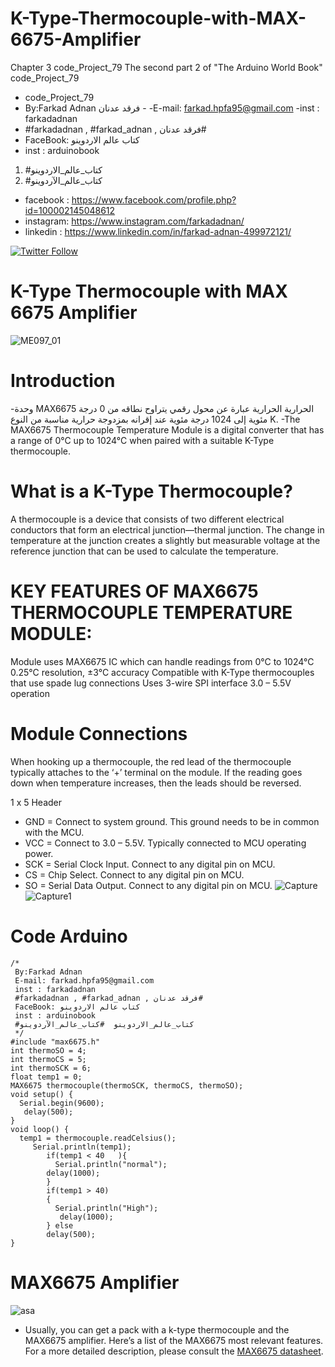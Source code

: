 # K-Type-Thermocouple-with-MAX-6675-Amplifier
Chapter 3 code_Project_79 The second part 2 of "The Arduino World Book" code_Project_79
- code_Project_79
-  By:Farkad Adnan فرقد عدنان - 
 -E-mail: farkad.hpfa95@gmail.com 
-inst : farkadadnan 
- #farkadadnan , #farkad_adnan , فرقد عدنان# 
- FaceBook: كتاب عالم الاردوينو 
- inst : arduinobook
1. #كتاب_عالم_الاردوينو
2. #كتاب_عالم_الآردوينو

* facebook : https://www.facebook.com/profile.php?id=100002145048612
* instagram:  https://www.instagram.com/farkadadnan/
* linkedin : https://www.linkedin.com/in/farkad-adnan-499972121/

 <p>
 <a href='https://mobile.twitter.com/farkadadnan'>
        <img alt="Twitter Follow" src="https://img.shields.io/twitter/follow/farkadadnan?label=%40farkadadnan&style=social" alt='Twitter' align="center"/>
    </a>
</p>

# K-Type Thermocouple with MAX 6675 Amplifier

 ![ME097_01](https://user-images.githubusercontent.com/35774039/161411490-3f77cb6d-66bb-4237-81a2-267abfccd446.png)

# Introduction
-وحدة MAX6675 الحرارية الحرارية عبارة عن محول رقمي يتراوح نطاقه من 0 درجة مئوية إلى 1024 درجة مئوية عند إقرانه بمزدوجة حرارية مناسبة من النوع K.
-The MAX6675 Thermocouple Temperature Module is a digital converter that has a range of 0°C up to 1024°C when paired with a suitable K-Type thermocouple.

# What is a K-Type Thermocouple?
A thermocouple is a device that consists of two different electrical conductors that form an electrical junction—thermal junction. The change in temperature at the junction creates a slightly but measurable voltage at the reference junction that can be used to calculate the temperature.

# KEY FEATURES OF MAX6675 THERMOCOUPLE TEMPERATURE MODULE:
Module uses MAX6675 IC which can handle readings from 0°C to 1024°C
0.25°C resolution, ±3°C accuracy
Compatible with K-Type thermocouples that use spade lug connections
Uses 3-wire SPI interface
3.0 – 5.5V operation

# Module Connections
When hooking up a thermocouple, the red lead of the thermocouple typically attaches to the ‘+’ terminal on the module.  If the reading goes down when temperature increases, then the leads should be reversed.

1 x 5 Header

- GND =  Connect to system ground.  This ground needs to be in common with the MCU.
- VCC =   Connect to 3.0 – 5.5V.  Typically connected to MCU operating power.
- SCK =   Serial Clock Input.  Connect to any digital pin on MCU.
- CS =      Chip Select.  Connect to any digital pin on MCU.
- SO  =     Serial Data Output.  Connect to any digital pin on MCU.
![Capture](https://user-images.githubusercontent.com/35774039/161411598-3a291d32-85aa-47c0-9566-25f5f87d3423.JPG)
![Capture1](https://user-images.githubusercontent.com/35774039/161411601-15024d14-8397-4c86-94d3-4a7d533ed8af.JPG)
# Code Arduino

```
/*
 By:Farkad Adnan
 E-mail: farkad.hpfa95@gmail.com
 inst : farkadadnan
 #farkadadnan , #farkad_adnan , فرقد عدنان#
 FaceBook: كتاب عالم الاردوينو
 inst : arduinobook
 #كتاب_عالم_الاردوينو  #كتاب_عالم_الآردوينو 
 */
#include "max6675.h"
int thermoSO = 4; 
int thermoCS = 5; 
int thermoSCK = 6;  
float temp1 = 0;
MAX6675 thermocouple(thermoSCK, thermoCS, thermoSO);
void setup() {
  Serial.begin(9600); 
   delay(500); 
}
void loop() {
  temp1 = thermocouple.readCelsius();
     Serial.println(temp1);               
        if(temp1 < 40   ){
          Serial.println("normal"); 
        delay(1000);
        } 
        if(temp1 > 40)
        {
          Serial.println("High");
           delay(1000);
        } else 
        delay(500);
}
```
# MAX6675 Amplifier
![asa](https://user-images.githubusercontent.com/35774039/161411614-ff37ad06-506e-45fd-abed-36a93185d5be.JPG)
- Usually, you can get a pack with a k-type thermocouple and the MAX6675 amplifier. Here’s a list of the MAX6675 most relevant features. For a more detailed description, please consult the  [MAX6675 datasheet](https://datasheets.maximintegrated.com/en/ds/MAX6675.pdf).



